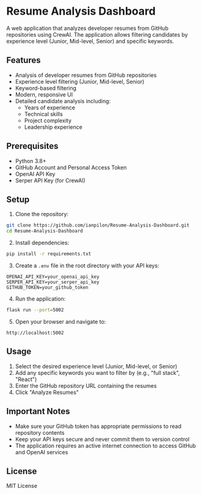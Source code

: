 # Resume Analysis Dashboard

A web application that analyzes developer resumes from GitHub repositories using CrewAI. The application allows filtering candidates by experience level (Junior, Mid-level, Senior) and specific keywords.

## Features

- Analysis of developer resumes from GitHub repositories
- Experience level filtering (Junior, Mid-level, Senior)
- Keyword-based filtering
- Modern, responsive UI
- Detailed candidate analysis including:
  - Years of experience
  - Technical skills
  - Project complexity
  - Leadership experience

## Prerequisites

- Python 3.8+
- GitHub Account and Personal Access Token
- OpenAI API Key
- Serper API Key (for CrewAI)

## Setup

1. Clone the repository:
```bash
git clone https://github.com/ianpilon/Resume-Analysis-Dashboard.git
cd Resume-Analysis-Dashboard
```

2. Install dependencies:
```bash
pip install -r requirements.txt
```

3. Create a `.env` file in the root directory with your API keys:
```
OPENAI_API_KEY=your_openai_api_key
SERPER_API_KEY=your_serper_api_key
GITHUB_TOKEN=your_github_token
```

4. Run the application:
```bash
flask run --port=5002
```

5. Open your browser and navigate to:
```
http://localhost:5002
```

## Usage

1. Select the desired experience level (Junior, Mid-level, or Senior)
2. Add any specific keywords you want to filter by (e.g., "full stack", "React")
3. Enter the GitHub repository URL containing the resumes
4. Click "Analyze Resumes"

## Important Notes

- Make sure your GitHub token has appropriate permissions to read repository contents
- Keep your API keys secure and never commit them to version control
- The application requires an active internet connection to access GitHub and OpenAI services

## License

MIT License

